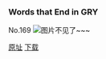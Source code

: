 ### Words that End in GRY
No.169
![图片不见了~~~](https://imgs.xkcd.com/comics/words_that_end_in_gry.png)

[原址](https://xkcd.com//169) [下载](https://imgs.xkcd.com/comics/words_that_end_in_gry.png)

